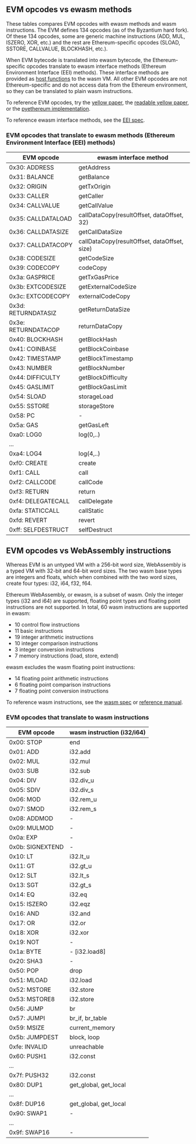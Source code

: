 ## EVM opcodes vs ewasm methods

These tables compares EVM opcodes with ewasm methods and wasm instructions. The EVM defines 134 opcodes (as of the Byzantium hard fork). Of these 134 opcodes, some are generic machine instructions (ADD, MUL, ISZERO, XOR, etc.) and the rest are Ethereum-specific opcodes (SLOAD, SSTORE, CALLVALUE, BLOCKHASH, etc.).

When EVM bytecode is translated into ewasm bytecode, the Ethereum-specific opcodes translate to ewasm interface methods (Ethereum Environment Interface (EEI) methods). These interface methods are provided as [host functions](https://webassembly.github.io/threads/exec/runtime.html#syntax-hostfunc) to the wasm VM. All other EVM opcodes are not Ethereum-specific and do not access data from the Ethereum environment, so they can be translated to plain wasm instructions.

To reference EVM opcodes, try the [yellow paper](https://ethereum.github.io/yellowpaper/paper.pdf), the [readable yellow paper](https://github.com/chronaeon/beigepaper/blob/master/beigepaper.pdf), or the [pyethereum implementation](https://github.com/ethereum/pyethereum/blob/develop/ethereum/opcodes.py).

To reference ewasm interface methods, see the [EEI spec](https://github.com/ewasm/design/blob/master/eth_interface.md).


### EVM opcodes that translate to ewasm methods (Ethereum Environment Interface (EEI) methods)

EVM opcode            |     ewasm interface method
----------------------|-----------------------------
0x30: ADDRESS         |      getAddress
0x31: BALANCE         |      getBalance
0x32: ORIGIN          |      getTxOrigin
0x33: CALLER          |      getCaller
0x34: CALLVALUE       |      getCallValue
0x35: CALLDATALOAD    |      callDataCopy(resultOffset, dataOffset, 32)
0x36: CALLDATASIZE    |      getCallDataSize
0x37: CALLDATACOPY    |      callDataCopy(resultOffset, dataOffset, size)
0x38: CODESIZE        |      getCodeSize
0x39: CODECOPY        |      codeCopy
0x3a: GASPRICE        |      getTxGasPrice
0x3b: EXTCODESIZE     |      getExternalCodeSize
0x3c: EXTCODECOPY     |      externalCodeCopy
0x3d: RETURNDATASIZ   |      getReturnDataSize
0x3e: RETURNDATACOP   |      returnDataCopy
0x40: BLOCKHASH       |      getBlockHash
0x41: COINBASE        |      getBlockCoinbase
0x42: TIMESTAMP       |      getBlockTimestamp
0x43: NUMBER          |      getBlockNumber
0x44: DIFFICULTY      |      getBlockDifficulty
0x45: GASLIMIT        |      getBlockGasLimit
0x54: SLOAD           |      storageLoad
0x55: SSTORE          |      storageStore
0x58: PC              |      -
0x5a: GAS             |      getGasLeft
0xa0: LOG0            |      log(0,..)
...                   |
0xa4: LOG4            |      log(4,..)
0xf0: CREATE          |      create
0xf1: CALL            |      call
0xf2: CALLCODE        |      callCode
0xf3: RETURN          |      return
0xf4: DELEGATECALL    |      callDelegate
0xfa: STATICCALL      |      callStatic
0xfd: REVERT          |      revert
0xff: SELFDESTRUCT    |      selfDestruct



## EVM opcodes vs WebAssembly instructions

Whereas EVM is an untyped VM with a 256-bit word size, WebAssembly is a typed VM with 32-bit and 64-bit word sizes. The two wasm base types are integers and floats, which when combined with the two word sizes, create four types: i32, i64, f32, f64.

Ethereum WebAssembly, or ewasm, is a subset of wasm. Only the integer types (i32 and i64) are supported, floating point types and floating point instructions are not supported. In total, 60 wasm instructions are supported in ewasm:
* 10 control flow instructions
* 11 basic instructions
* 19 integer arithmetic instructions
* 10 integer comparison instructions
* 3 integer conversion instructions
* 7 memory instructions (load, store, extend)

ewasm excludes the wasm floating point instructions:
* 14 floating point arithmetic instructions
* 6 floating point comparison instructions
* 7 floating point conversion instructions

To reference wasm instructions, see the [wasm spec](https://github.com/WebAssembly/design/blob/master/Semantics.md) or [reference manual](https://github.com/sunfishcode/wasm-reference-manual/blob/master/WebAssembly.md#instructions).


### EVM opcodes that translate to wasm instructions

EVM opcode            |    wasm instruction (i32/i64)
----------------------|----------------------
0x00: STOP            |       end
0x01: ADD             |       i32.add
0x02: MUL             |       i32.mul
0x03: SUB             |       i32.sub
0x04: DIV             |       i32.div_u
0x05: SDIV            |       i32.div_s
0x06: MOD             |       i32.rem_u
0x07: SMOD            |       i32.rem_s
0x08: ADDMOD          |       -
0x09: MULMOD          |       -
0x0a: EXP             |       -
0x0b: SIGNEXTEND      |       -
0x10: LT              |       i32.lt_u
0x11: GT              |       i32.gt_u
0x12: SLT             |       i32.lt_s
0x13: SGT             |       i32.gt_s
0x14: EQ              |       i32.eq
0x15: ISZERO          |       i32.eqz
0x16: AND             |       i32.and
0x17: OR              |       i32.or
0x18: XOR             |       i32.xor
0x19: NOT             |       -
0x1a: BYTE            |       - [i32.load8]
0x20: SHA3            |       -
0x50: POP             |       drop
0x51: MLOAD           |       i32.load
0x52: MSTORE          |       i32.store
0x53: MSTORE8         |       i32.store
0x56: JUMP            |       br
0x57: JUMPI           |       br_if, br_table
0x59: MSIZE           |       current_memory
0x5b: JUMPDEST        |       block, loop
0xfe: INVALID         |       unreachable
0x60: PUSH1           |       i32.const
...                   |
0x7f: PUSH32          |       i32.const
0x80: DUP1            |       get_global, get_local
...                   |
0x8f: DUP16           |       get_global, get_local
0x90: SWAP1           |       -
...                   |
0x9f: SWAP16          |       -
